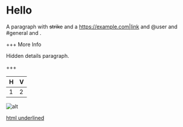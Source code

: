# Hello

A paragraph with ~~strike~~ and a <https://example.com|link> and @user and #general and .

+++ More Info

Hidden details paragraph.

+++

| H | V |
| - | - |
| 1 | 2 |

![alt](https://example.com/img.png)

<u>html underlined</u>
